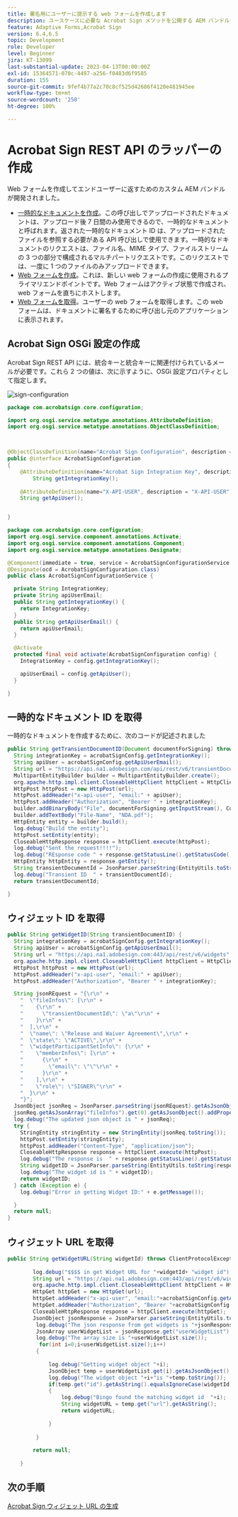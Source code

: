 ```yaml
---
title: 署名用にユーザーに提示する web フォームを作成します
description: ユースケースに必要な Acrobat Sign メソッドを公開する AEM バンドルを作成します。
feature: Adaptive Forms,Acrobat Sign
version: 6.4,6.5
topic: Development
role: Developer
level: Beginner
jira: KT-13099
last-substantial-update: 2023-04-13T00:00:00Z
exl-id: 15364571-070c-4497-a256-f0483d6f9585
duration: 155
source-git-commit: 9fef4b77a2c70c8cf525d42686f4120e481945ee
workflow-type: tm+mt
source-wordcount: '250'
ht-degree: 100%

---
```


# Acrobat Sign REST API のラッパーの作成

Web フォームを作成してエンドユーザーに返すためのカスタム AEM バンドルが開発されました。

* [一時的なドキュメントを作成](https://secure.na1.echosign.com/public/docs/restapi/v6#!/transientDocuments/createTransientDocument)。この呼び出しでアップロードされたドキュメントは、アップロード後 7 日間のみ使用できるので、一時的なドキュメントと呼ばれます。返された一時的なドキュメント ID は、アップロードされたファイルを参照する必要がある API 呼び出しで使用できます。一時的なドキュメントのリクエストは、ファイル名、MIME タイプ、ファイルストリームの 3 つの部分で構成されるマルチパートリクエストです。このリクエストでは、一度に 1 つのファイルのみアップロードできます。
* [Web フォームを作成](https://secure.na1.echosign.com/public/docs/restapi/v6#!/widgets/createWidget)。これは、新しい web フォームの作成に使用されるプライマリエンドポイントです。Web フォームはアクティブ状態で作成され、web フォームを直ちにホストします。
* [Web フォームを取得](https://secure.na1.echosign.com/public/docs/restapi/v6#!/widgets/getWidgets)。ユーザーの web フォームを取得します。この web フォームは、ドキュメントに署名するために呼び出し元のアプリケーションに表示されます。

## Acrobat Sign OSGi 設定の作成

Acrobat Sign REST API には、統合キーと統合キーに関連付けられているメールが必要です。これら 2 つの値は、次に示すように、OSGi 設定プロパティとして指定します。

![sign-configuration](assets/sign-configuration.png)

```java
package com.acrobatsign.core.configuration;

import org.osgi.service.metatype.annotations.AttributeDefinition;
import org.osgi.service.metatype.annotations.ObjectClassDefinition;



@ObjectClassDefinition(name="Acrobat Sign Configuration", description = "Acrobat SignConfiguration")
public @interface AcrobatSignConfiguration
{
    @AttributeDefinition(name="Acrobat Sign Integration Key", description = "Integration key you created in Acrobat Sign ")
        String getIntegrationKey();
    
    @AttributeDefinition(name="X-API-USER", description = "X-API-USER")
    String getApiUser();


}
```

```java
package com.acrobatsign.core.configuration;
import org.osgi.service.component.annotations.Activate;
import org.osgi.service.component.annotations.Component;
import org.osgi.service.metatype.annotations.Designate;

@Component(immediate = true, service = AcrobatSignConfigurationService.class)
@Designate(ocd = AcrobatSignConfiguration.class)
public class AcrobatSignConfigurationService {

  private String IntegrationKey;
  private String apiUserEmail;
  public String getIntegrationKey() {
    return IntegrationKey;
  }
  public String getApiUserEmail() {
    return apiUserEmail;
  }

  @Activate
  protected final void activate(AcrobatSignConfiguration config) {
    IntegrationKey = config.getIntegrationKey();

    apiUserEmail = config.getApiUser();
  }

}
```

## 一時的なドキュメント ID を取得

一時的なドキュメントを作成するために、次のコードが記述されました

```java
public String getTransientDocumentID(Document documentForSigning) throws IOException {
  String integrationKey = acrobatSignConfig.getIntegrationKey();
  String apiUser = acrobatSignConfig.getApiUserEmail();
  String url = "https://api.na1.adobesign.com/api/rest/v6/transientDocuments";
  MultipartEntityBuilder builder = MultipartEntityBuilder.create();
  org.apache.http.impl.client.CloseableHttpClient httpClient = HttpClientBuilder.create().build();
  HttpPost httpPost = new HttpPost(url);
  httpPost.addHeader("x-api-user", "email:" + apiUser);
  httpPost.addHeader("Authorization", "Bearer " + integrationKey);
  builder.addBinaryBody("File", documentForSigning.getInputStream(), ContentType.DEFAULT_BINARY, "NDA.PDF");
  builder.addTextBody("File-Name", "NDA.pdf");
  HttpEntity entity = builder.build();
  log.debug("Build the entity");
  httpPost.setEntity(entity);
  CloseableHttpResponse response = httpClient.execute(httpPost);
  log.debug("Sent the request!!!!");
  log.debug("REsponse code " + response.getStatusLine().getStatusCode());
  HttpEntity httpEntity = response.getEntity();
  String transientDocumentId = JsonParser.parseString(EntityUtils.toString(httpEntity)).getAsJsonObject().get("transientDocumentId").getAsString();
  log.debug("Transient ID  " + transientDocumentId);
  return transientDocumentId;

}
```

## ウィジェット ID を取得

```java
public String getWidgetID(String transientDocumentID) {
  String integrationKey = acrobatSignConfig.getIntegrationKey();
  String apiUser = acrobatSignConfig.getApiUserEmail();
  String url = "https://api.na1.adobesign.com:443/api/rest/v6/widgets";
  org.apache.http.impl.client.CloseableHttpClient httpClient = HttpClientBuilder.create().build();
  HttpPost httpPost = new HttpPost(url);
  httpPost.addHeader("x-api-user", "email:" + apiUser);
  httpPost.addHeader("Authorization", "Bearer " + integrationKey);

  String jsonREquest = "{\r\n" +
    "  \"fileInfos\": [\r\n" +
    "    {\r\n" +
    "      \"transientDocumentId\": \"a\"\r\n" +
    "    }\r\n" +
    "  ],\r\n" +
    "  \"name\": \"Release and Waiver Agreement\",\r\n" +
    "  \"state\": \"ACTIVE\",\r\n" +
    "  \"widgetParticipantSetInfo\": {\r\n" +
    "    \"memberInfos\": [\r\n" +
    "      {\r\n" +
    "        \"email\": \"\"\r\n" +
    "      }\r\n" +
    "    ],\r\n" +
    "    \"role\": \"SIGNER\"\r\n" +
    "  }\r\n" +
    "}";
  JsonObject jsonReq = JsonParser.parseString(jsonREquest).getAsJsonObject();
  jsonReq.getAsJsonArray("fileInfos").get(0).getAsJsonObject().addProperty("transientDocumentId", transientDocumentID);
  log.debug("The updated json object is " + jsonReq);
  try {
    StringEntity stringEntity = new StringEntity(jsonReq.toString());
    httpPost.setEntity(stringEntity);
    httpPost.addHeader("Content-Type", "application/json");
    CloseableHttpResponse response = httpClient.execute(httpPost);
    log.debug("The response is  " + response.getStatusLine().getStatusCode());
    String widgetID = JsonParser.parseString(EntityUtils.toString(response.getEntity())).getAsJsonObject().get("id").getAsString();
    log.debug("The widget id is " + widgetID);
    return widgetID;
  } catch (Exception e) {
    log.debug("Error in getting Widget ID:" + e.getMessage());

  }
  return null;
}
```

## ウィジェット URL を取得

```java
public String getWidgetURL(String widgetId) throws ClientProtocolException, IOException {
        
        log.debug("$$$$ in get Widget URL for "+widgetId+ "widget id");
        String url = "https://api.na1.adobesign.com:443/api/rest/v6/widgets";
        org.apache.http.impl.client.CloseableHttpClient httpClient = HttpClientBuilder.create().build();
        HttpGet httpGet = new HttpGet(url);
        httpGet.addHeader("x-api-user", "email:"+acrobatSignConfig.getApiUserEmail());
        httpGet.addHeader("Authorization", "Bearer "+acrobatSignConfig.getIntegrationKey());
        CloseableHttpResponse response = httpClient.execute(httpGet);
        JsonObject jsonResponse = JsonParser.parseString(EntityUtils.toString(response.getEntity())).getAsJsonObject();
         log.debug("The json response from get widgets is "+jsonResponse.toString());
         JsonArray userWidgetList = jsonResponse.get("userWidgetList").getAsJsonArray();
         log.debug("The array size is "+userWidgetList.size());
          for(int i=0;i<userWidgetList.size();i++)
         {
        
             log.debug("Getting widget object "+i);
             JsonObject temp = userWidgetList.get(i).getAsJsonObject();
             log.debug("The widget object "+i+"is "+temp.toString());
             if(temp.get("id").getAsString().equalsIgnoreCase(widgetId))
             {
                 log.debug("Bingo found the matching widget id  "+i);
                 String widgetURL = temp.get("url").getAsString();
                 return widgetURL;
                 
             }
            
         }
        
        return null;
        
    }
```

## 次の手順

[Acrobat Sign ウィジェット URL の生成](./create-servlet-to-expose-endpoint.md)
